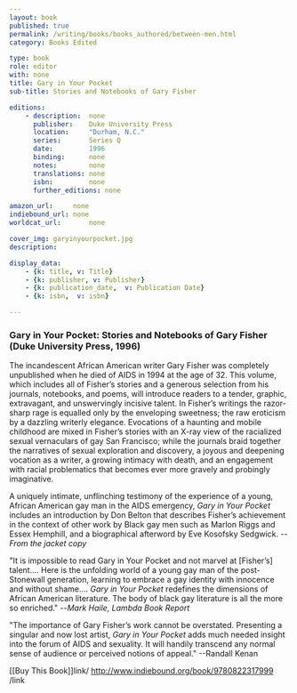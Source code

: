 ```yaml
---
layout: book
published: true
permalink: /writing/books/books_authored/between-men.html
category: Books Edited

type: book
role: editor
with: none
title: Gary in Your Pocket
sub-title: Stories and Notebooks of Gary Fisher

editions:
    - description:  none
      publisher:    Duke University Press
      location:     "Durham, N.C."
      series:       Series Q
      date:         1996
      binding:      none
      notes:        none
      translations: none
      isbn: 		none
      further_editions: none

amazon_url:		none
indiebound_url:	none
worldcat_url:		none

cover_img: garyinyourpocket.jpg
description:

display_data:
    - {k: title, v: Title}
    - {k: publisher, v: Publisher}
    - {k: publication_date,  v: Publication Date} 
    - {k: isbn,  v: isbn} 

---
```


### Gary in Your Pocket: Stories and Notebooks of Gary Fisher (Duke University Press, 1996)

The incandescent African American writer Gary Fisher was completely unpublished when he died of AIDS in 1994 at the age of 32. This volume, which includes all of Fisher’s stories and a generous selection from his journals, notebooks, and poems, will introduce readers to a tender, graphic, extravagant, and unswervingly incisive talent. In Fisher’s writings the razor-sharp rage is equalled only by the enveloping sweetness; the raw eroticism by a dazzling writerly elegance. Evocations of a haunting and mobile childhood are mixed in Fisher’s stories with an X-ray view of the racialized sexual vernaculars of gay San Francisco; while the journals braid together the narratives of sexual exploration and discovery, a joyous and deepening vocation as a writer, a growing intimacy with death, and an engagement with racial problematics that becomes ever more gravely and probingly imaginative.

A uniquely intimate, unflinching testimony of the experience of a young, African American gay man in the AIDS emergency, <i>Gary in Your Pocket</i> includes an introduction by Don Belton that describes Fisher’s achievement in the context of other work by Black gay men such as Marlon Riggs and Essex Hemphill, and a biographical afterword by Eve Kosofsky Sedgwick. --<i>From the jacket copy</i>

"It is impossible to read Gary in Your Pocket and not marvel at [Fisher’s] talent.... Here is the unfolding world of a young gay man of the post-Stonewall generation, learning to embrace a gay identity with innocence and without shame.... <i>Gary in Your Pocket</i> redefines the dimensions of African American literature. The body of black gay literature is all the more so enriched." --<i>Mark Haile, Lambda Book Report</i>

"The importance of Gary Fisher’s work cannot be overstated. Presenting a singular and now lost artist, <i>Gary in Your Pocket</i> adds much needed insight into the forum of AIDS and sexuality. It will handily transcend any normal sense of audience or perceived notions of appeal." --Randall Kenan

[[Buy This Book]]link/ http://www.indiebound.org/book/9780822317999 /link